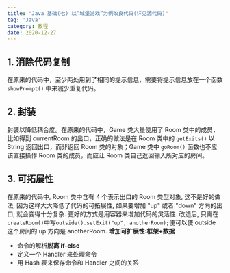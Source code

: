 ```yaml
---
title: "Java 基础(七) 以“城堡游戏”为例改良代码(详见源代码)"
tag: 'Java'
category: 教程
date: 2020-12-27
---
```


## 1. 消除代码复制

在原来的代码中，至少两处用到了相同的提示信息，需要将提示信息放在一个函数 ```showPrompt()``` 中来减少重复代码。

## 2. 封装

封装以降低耦合度。在原来的代码中，Game 类大量使用了 Room 类中的成员，比如得到 currentRoom 的出口，正确的做法是在 Room 类中的 ```getExits()``` 以 String 返回出口，而非返回 Room 类的对象；Game 类中 ```goRoom()``` 函数也不应该直接操作 Room 类的成员，而应让 Room 类自己返回输入所对应的房间。

## 3. 可拓展性

在原来的代码中, Room 类中含有 4 个表示出口的 Room 类型对象, 这不是好的做法, 因为这样大大降低了代码的可拓展性, 如果要增加 "up" 或者 "down" 方向的出口, 就会变得十分复杂. 更好的方式是用容器来增加代码的灵活性. 改造后, 只需在 ```createRoom()```中写```outside().setExit("up", anotherRoom);```便可以使 outside 这个房间的 up 方向是 anotherRoom.
**增加可扩展性:框架+数据**

+ 命令的解析**脱离 if-else**
+ 定义一个 Handler 来处理命令
+ 用 Hash 表来保存命令和 Handler 之间的关系
